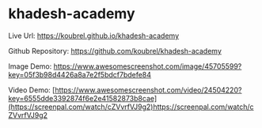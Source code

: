 # khadesh-academy

Live Url: https://koubrel.github.io/khadesh-academy

Github Repository: https://github.com/koubrel/khadesh-academy

Image Demo: https://www.awesomescreenshot.com/image/45705599?key=05f3b98d4426a8a7e2f5bdcf7bdefe84

Video Demo: [https://www.awesomescreenshot.com/video/24504220?key=6555dde3392874f6e2e41582873b8cae](https://screenpal.com/watch/cZVvrfVJ9g2)https://screenpal.com/watch/cZVvrfVJ9g2
